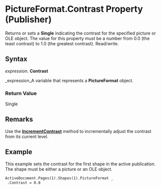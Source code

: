 
# PictureFormat.Contrast Property (Publisher)

Returns or sets a  **Single** indicating the contrast for the specified picture or OLE object. The value for this property must be a number from 0.0 (the least contrast) to 1.0 (the greatest contrast). Read/write.


## Syntax

 _expression_. **Contrast**

 _expression_A variable that represents a  **PictureFormat** object.


### Return Value

Single


## Remarks

Use the  **[IncrementContrast](cff50058-2b88-fc2d-633d-411380e5f2f3.md)** method to incrementally adjust the contrast from its current level.


## Example

This example sets the contrast for the first shape in the active publication. The shape must be either a picture or an OLE object.


```vb
ActiveDocument.Pages(1).Shapes(1).PictureFormat _ 
 .Contrast = 0.8
```

